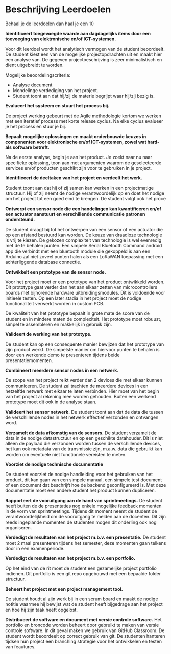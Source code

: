 # Beschrijving Leerdoelen

Behaal je de leerdoelen dan haal je een 10

**Identificeert toegevoegde waarde aan dagdagelijks items door een toevoeging
van elektronische en/of ICT-systemen.**

Voor dit leerdoel wordt het analytisch vermogen van de student beoordeelt. De
student kiest een van de mogelijke projectopdrachten uit en maakt hier een
analyse van. De gegeven projectbeschrijving is zeer minimalistisch en dient
uitgebreidt te worden. 

Mogelijke beoordelingscriteria: 
* Analyse document
* Mondelinge verdediging van het project.
* Student toont aan dat hij/zij de materie begrijpt waar hij/zij bezig is.

**Evalueert het systeem en stuurt het process bij.**

De project werking gebeurt met  de Agile methodologie kortom we werken met een
iteratief process met korte release cyclus. Na elke cyclus evalueer je het
process en stuur je bij.

**Bepaalt mogelijke oplossingen en maakt onderbouwde keuzes in componenten voor
  elektronische en/of ICT-systemen, zowel wat hard- als software betreft.**

Na de eerste analyse, begin je aan het product. Je zoekt naar nu naar
specifieke oplossing, toon aan met argumenten waarom de geselecteerde services
en/of producten geschikt zijn voor te gebruiken in je project.

**Identificeert de deeltaken van het project en verdeelt het werk.**

Student toont aan dat hij of zij samen kan werken in een projectmatige
structuur. Hij of zij neemt de nodige verantwoordelijk op en doet het nodige om
het project tot een goed eind te brengen. De student volgt ook het proce

**Ontwerpt een sensor node die een handelingen kan kwantificeren en/of een
  actuator aanstuurt en verschillende communicatie patronen ondersteund.**

De student draagt bij tot het ontwerpen van een sensor of een actuator die op
een afstand bestuurd kan worden. De keuze van draadloze technologie is vrij te
kiezen. De gekozen complexiteit van technologie is wel evenredig met de te
behalen punten. Een simpele Serial Bluetooth Command android app die verbindt
met een bluetooth module die gekoppeld is aan een Arduino zal niet zoveel
punten halen als een LoRaWAN toepassing met een achterliggende database
connectie.

**Ontwikkelt een prototype van de sensor node.**

Voor het project moet er een prototype van het product ontwikkeld worden. Dit
prototype gaat verder dan het aan elkaar zetten van microcontrollers boards met
bijhorende hardware uitbreidingsmodules. Dit is voldoende voor initieele
testen. Op een later stadia in het project moet de nodige functionaliteit
verwerkt worden in custom PCB.

De kwaliteit van het prototype bepaalt in grote mate de score van de student en in
mindere maten de complexiteit. Het prototype moet robuust, simpel te
assembleren en makkelijk in gebruik zijn. 

**Valideert de werking van het prototype.**

De student kan op een consequente manier bewijzen dat het prototype van zijn
product werkt. De simpelste manier om hiervoor punten te behalen is door een
werkende demo te presenteren tijdens beide presentatiemomenten. 

**Combineert meerdere sensor nodes in een netwerk.**

De scope van het project reikt verder dan 2 devices die met elkaar kunnen
communiceren. De student zal trachten de meerdere devices in een hetzelfde
netwerk met elkaar te laten verbinden. Hier moet van het begin van het project
al rekening mee worden gehouden. Buiten een werkend prototype moet dit ook in
de analyse staan.

**Valideert het sensor netwerk.**
De student toont aan dat de data die tussen de verschillende nodes in het
netwerk effectief verzonden en ontvangen word.

**Verzamelt de data afkomstig van de sensors.**
De student verzamelt de data in de nodige datastructuur en op een geschikte
datahouder. Dit is niet alleen de payload die verzonden worden tussen de
verschillende devices, het kan ook metadata van de transmissie zijn, m.a.w.
data die gebruikt kan worden om eventuele niet functionele vereisten te meten. 

**Voorziet de nodige technische documentatie**

De student voorziet de nodige handleiding voor het gebruiken van het product,
dit kan gaan van een simpele manual, een simpele test document of een document
dat beschrijft hoe de backend geconfigureerd is. Met deze documentatie moet een
andere student het product kunnen dupliceren.

**Rapporteert de vooruitgang aan de hand van sprintmeetings.**
De student heeft buiten de de presentaties nog enkele mogelijke feedback momenten in de vorm van sprintmeetings. Tijdens dit moment neemt de student de verantwoordelijkheid om de vooruitgang te melden aan de docenten. Dit zijn reeds ingeplande momenten de studenten mogen dit onderling ook nog organiseren.

**Verdedigt de resultaten van het project m.b.v. een presentatie.**
De student moet 2 maal presenteren tijdens het semester, deze momenten gaan
telkens door in een examenperiode.

**Verdedigt de resultaten van het project m.b.v. een portfolio.**

Op het eind van de rit moet de student een gezamelijke project portfolio
indienen. Dit portfolio is een git repo opgebouwd met een bepaalde folder
structuur. 

**Beheert het project met een project management tool.**

De student houdt al zijn werk bij in een scrum board en maakt de nodige notitie
waarmee hij bewijst wat de student heeft bijgedrage aan het project en hoe hij
zijn taak heeft opgelost.

**Distribueert de software en document met versie controle software.**
Het portfolio en broncode worden beheert door gebruikt te maken van versie
controle software. In dit geval maken we gebruik van GitHub Classroom. De
student wordt beoordeelt op correct gebruik van git. De studenten hanteren
tijdsen hun project een branching strategie voor het ontwikkelen en testen van
feautures. 

